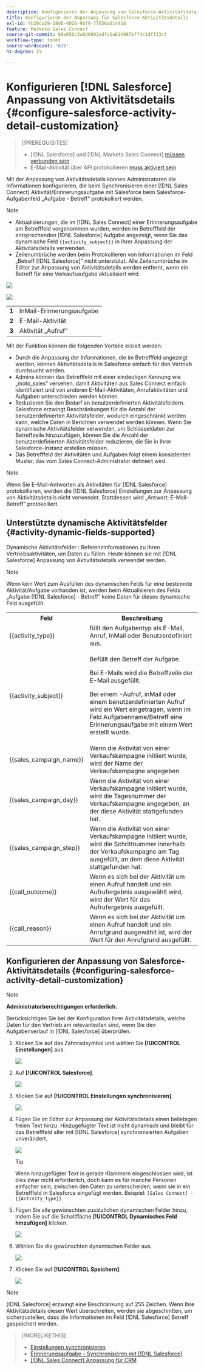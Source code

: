 ```yaml
---
description: Konfigurieren der Anpassung von Salesforce-Aktivitätsdetails - Marketo-Dokumente - Produktdokumentation
title: Konfigurieren der Anpassung für Salesforce-Aktivitätsdetails
exl-id: 4b20ca29-18d6-4026-9bf9-77656ad1442d
feature: Marketo Sales Connect
source-git-commit: 09a656c3a0d0002edfa1a61b987bff4c1dff33cf
workflow-type: tm+mt
source-wordcount: '675'
ht-degree: 2%

---
```


# Konfigurieren [!DNL Salesforce] Anpassung von Aktivitätsdetails {#configure-salesforce-activity-detail-customization}

>[!PREREQUISITES]
>
>* [!DNL Salesforce] und [!DNL Marketo Sales Connect] [müssen verbunden sein](/help/marketo/product-docs/marketo-sales-connect/crm/salesforce-integration/connect-your-sales-connect-account-to-salesforce.md)
>* E-Mail-Aktivität über API protokollieren [muss aktiviert sein](/help/marketo/product-docs/marketo-sales-connect/crm/salesforce-integration/salesforce-sync-settings.md)

Mit der Anpassung von Aktivitätsdetails können Administratoren die Informationen konfigurieren, die beim Synchronisieren einer [!DNL Sales Connect] Aktivität/Erinnerungsaufgabe mit Salesforce beim Salesforce-Aufgabenfeld „Aufgabe - Betreff“ protokolliert werden.

>[!NOTE]
>
>* Aktualisierungen, die im [!DNL Sales Connect] einer Erinnerungsaufgabe am Betrefffeld vorgenommen wurden, werden im Betrefffeld der entsprechenden [!DNL Salesforce] Aufgabe angezeigt, wenn Sie das dynamische Feld `{{activity_subject}}` in Ihrer Anpassung der Aktivitätsdetails verwenden.
>* Zeilenumbrüche werden beim Protokollieren von Informationen im Feld „Betreff [!DNL Salesforce]&quot; nicht unterstützt. Alle Zeilenumbrüche im Editor zur Anpassung von Aktivitätsdetails werden entfernt, wenn ein Betreff für eine Verkaufsaufgabe aktualisiert wird.

![](assets/configure-salesforce-activity-detail-customization-1.png)

![](assets/configure-salesforce-activity-detail-customization-2.png)

<table>
 <tr>
  <td><strong>1</td>
  <td>InMail-Erinnerungsaufgabe</td>
 </tr>
 <tr>
  <td><strong>2</td>
  <td>E-Mail-Aktivität</td>
 </tr>
 <tr>
  <td><strong>3</td>
  <td>Aktivität „Aufruf“</td>
 </tr>
</table>

Mit der Funktion können die folgenden Vorteile erzielt werden:

* Durch die Anpassung der Informationen, die im Betrefffeld angezeigt werden, können Aktivitätsdetails in Salesforce einfach für den Vertrieb durchsucht werden.
* Admins können das Betrefffeld mit einer eindeutigen Kennung wie „moto_sales“ versehen, damit Aktivitäten aus Sales Connect einfach identifiziert und von anderen E-Mail-Aktivitäten, Anrufaktivitäten und Aufgaben unterschieden werden können.
* Reduzieren Sie den Bedarf an benutzerdefinierten Aktivitätsfeldern. Salesforce erzwingt Beschränkungen für die Anzahl der benutzerdefinierten Aktivitätsfelder, wodurch eingeschränkt werden kann, welche Daten in Berichten verwendet werden können. Wenn Sie dynamische Aktivitätsfelder verwenden, um Schlüsseldaten zur Betreffzeile hinzuzufügen, können Sie die Anzahl der benutzerdefinierten Aktivitätsfelder reduzieren, die Sie in Ihrer Salesforce-Instanz erstellen müssen.
* Das Betrefffeld der Aktivitäten und Aufgaben folgt einem konsistenten Muster, das vom Sales Connect-Administrator definiert wird.

>[!NOTE]
>
>Wenn Sie E-Mail-Antworten als Aktivitäten für [!DNL Salesforce] protokollieren, werden die [!DNL Salesforce] Einstellungen zur Anpassung von Aktivitätsdetails nicht verwendet. Stattdessen wird „Antwort: E-Mail-Betreff“ protokolliert.

## Unterstützte dynamische Aktivitätsfelder {#activity-dynamic-fields-supported}

Dynamische Aktivitätsfelder : Referenzinformationen zu Ihren Vertriebsaktivitäten, um Daten zu füllen. Heute können sie mit [!DNL Salesforce] Anpassung von Aktivitätsdetails verwendet werden.

>[!NOTE]
>
>Wenn kein Wert zum Ausfüllen des dynamischen Felds für eine bestimmte Aktivität/Aufgabe vorhanden ist, werden beim Aktualisieren des Felds „Aufgabe [!DNL Salesforce] - Betreff“ keine Daten für dieses dynamische Feld ausgefüllt.

<table>
 <tr>
  <th>Feld</th>
  <th>Beschreibung</th>
 </tr>
 <tr>
  <td>{{activity_type}}</td>
  <td>füllt den Aufgabentyp als E-Mail, Anruf, InMail oder Benutzerdefiniert aus.</td>
 </tr>
 <tr>
  <td>{{activity_subject}}</td>
  <td><p>Befüllt den Betreff der Aufgabe.</p>
      <p>Bei E-Mails wird die Betreffzeile der E-Mail ausgefüllt.</p>
      <p>Bei einem -Aufruf, inMail oder einem benutzerdefinierten Aufruf wird ein Wert eingetragen, wenn im Feld Aufgabenname/Betreff eine Erinnerungsaufgabe mit einem Wert erstellt wurde.</p></td>
 </tr>
 <tr>
  <td>{{sales_campaign_name}}</td>
  <td>Wenn die Aktivität von einer Verkaufskampagne initiiert wurde, wird der Name der Verkaufskampagne angegeben.</td>
 </tr>
 <tr>
  <td>{{sales_campaign_day}}</td>
  <td>Wenn die Aktivität von einer Verkaufskampagne initiiert wurde, wird die Tagesnummer der Verkaufskampagne angegeben, an der diese Aktivität stattgefunden hat.</td>
 </tr>
 <tr>
  <td>{{sales_campaign_step}}</td>
  <td>Wenn die Aktivität von einer Verkaufskampagne initiiert wurde, wird die Schrittnummer innerhalb der Verkaufskampagne am Tag ausgefüllt, an dem diese Aktivität stattgefunden hat.</td>
 </tr>
 <tr>
  <td>{{call_outcome}}</td>
  <td>Wenn es sich bei der Aktivität um einen Aufruf handelt und ein Aufrufergebnis ausgewählt wird, wird der Wert für das Aufrufergebnis ausgefüllt.</td>
 </tr>
 <tr>
  <td>{{call_reason}}</td>
  <td>Wenn es sich bei der Aktivität um einen Aufruf handelt und ein Anrufgrund ausgewählt ist, wird der Wert für den Anrufgrund ausgefüllt.</td>
 </tr>
</table>

## Konfigurieren der Anpassung von Salesforce-Aktivitätsdetails {#configuring-salesforce-activity-detail-customization}

>[!NOTE]
>
>**Administratorberechtigungen erforderlich.**

Berücksichtigen Sie bei der Konfiguration Ihrer Aktivitätsdetails, welche Daten für den Vertrieb am relevantesten sind, wenn Sie den Aufgabenverlauf in [!DNL Salesforce] überprüfen.

1. Klicken Sie auf das Zahnradsymbol und wählen Sie **[!UICONTROL Einstellungen]** aus.

   ![](assets/configure-salesforce-activity-detail-customization-3.png)

1. Auf **[!UICONTROL Salesforce]**.

   ![](assets/configure-salesforce-activity-detail-customization-4.png)

1. Klicken Sie auf **[!UICONTROL Einstellungen synchronisieren]**.

   ![](assets/configure-salesforce-activity-detail-customization-5.png)

1. Fügen Sie im Editor zur Anpassung der Aktivitätsdetails einen beliebigen freien Text hinzu. Hinzugefügter Text ist nicht dynamisch und bleibt für das Betrefffeld aller mit [!DNL Salesforce] synchronisierten Aufgaben unverändert.

   ![](assets/configure-salesforce-activity-detail-customization-6.png)

   >[!TIP]
   >
   >Wenn hinzugefügter Text in gerade Klammern eingeschlossen wird, ist dies zwar nicht erforderlich, doch kann es für manche Personen einfacher sein, zwischen den Daten zu unterscheiden, wenn sie in ein Betrefffeld in Salesforce eingefügt werden. Beispiel: `[Sales Connect] - {{Activity_type}}`

1. Fügen Sie alle gewünschten zusätzlichen dynamischen Felder hinzu, indem Sie auf die Schaltfläche **[!UICONTROL Dynamisches Feld hinzufügen]** klicken.

   ![](assets/configure-salesforce-activity-detail-customization-7.png)

1. Wählen Sie die gewünschten dynamischen Felder aus.

   ![](assets/configure-salesforce-activity-detail-customization-8.png)

1. Klicken Sie auf **[!UICONTROL Speichern]**.

   ![](assets/configure-salesforce-activity-detail-customization-9.png)

>[!NOTE]
>
>[!DNL Salesforce] erzwingt eine Beschränkung auf 255 Zeichen. Wenn Ihre Aktivitätsdetails diesen Wert überschreiten, werden sie abgeschnitten, um sicherzustellen, dass die Informationen im Feld [!DNL Salesforce] Betreff gespeichert werden.

>[!MORELIKETHIS]
>
>* [Einstellungen synchronisieren](/help/marketo/product-docs/marketo-sales-connect/crm/salesforce-integration/salesforce-sync-settings.md)
>* [Erinnerungsaufgabe - Synchronisieren mit [!DNL Salesforce]](/help/marketo/product-docs/marketo-sales-connect/tasks/reminder-task-sync-with-salesforce.md)
>* [[!DNL Sales Connect] Anpassung für CRM](/help/marketo/product-docs/marketo-sales-connect/crm/salesforce-customization/sales-connect-customizations-for-crm.md)
